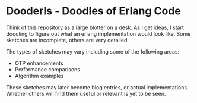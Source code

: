 Dooderls - Doodles of Erlang Code
==================================

Think of this repository as a large blotter on a desk.
As I get ideas, I start doodling to figure out what an
erlang implementation would look like. Some sketches are
incomplete, others are very detailed.

The types of sketches may vary including some of the
following areas:

  * OTP enhancements
  * Performance comparisons
  * Algorithm examples

These sketches may later become blog entries, or actual
implementations. Whether others will find them useful or
relevant is yet to be seen.
